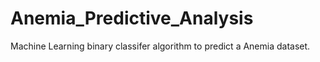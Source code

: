 # Anemia_Predictive_Analysis

Machine Learning binary classifer algorithm to predict a Anemia dataset.
